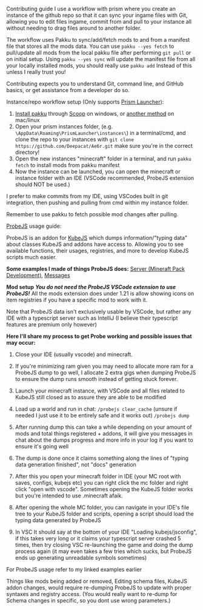 Contributing guide
I use a workflow with prism where you create an instance of the github repo so that it can sync your ingame files with Git, allowing you to edit files ingame, commit from and pull to your instance all without needing to drag files around to another folder.

The workflow uses Pakku to sync/add/fetch mods to and from a manifest file that stores all the mods data.
You can use ```pakku --yes fetch``` to pull/update all mods from the local pakku file after performing ```git pull``` or on initial setup.
Using ```pakku --yes sync``` will update the manifest file from all your locally installed mods, you should really use ```pakku add```
Instead of this unless I really trust you!

Contributing expects you to understand Git, command line, and GitHub basics, or get assistance from a developer do so.

Instance/repo workflow setup (Only supports [Prism Launcher](https://prismlauncher.org/download/)):
1. [Install pakku](https://juraj-hrivnak.github.io/Pakku/installing-pakku.html) through [Scoop](https://scoop.sh/) on windows, or [another method](https://juraj-hrivnak.github.io/Pakku/installing-pakku.html) on mac/linux
2. Open your prism instances folder, (e.g. ```\AppData\Roaming\PrismLauncher\instances\```) in a terminal/cmd, and clone the repo to your instances with ```git clone https://github.com/Deepacat/Ae6r.git``` make sure you're in the correct directory!
3. Open the new instances "minecraft" folder in a terminal, and run ```pakku fetch``` to install mods from pakku manifest
4. Now the instance can be launched, you can open the minecraft or instance folder with an IDE (VSCode recommended, ProbeJS extension should NOT be used.)

I prefer to make commits from my IDE, using VSCodes built in git integration, then pushing and pulling from cmd within my instance folder.

Remember to use pakku to fetch possible mod changes after pulling.

[ProbeJS](https://www.curseforge.com/minecraft/mc-mods/probejs) usage guide:

ProbeJS is an addon for [KubeJS](https://kubejs.com/wiki) which dumps information/"typing data" about classes KubeJS and addons have access to. Allowing you to see available functions, their usages, registries, and more to develop KubeJS scripts much easier.

__**Some examples I made of things ProbeJS does:**__ [Server (Mineraft Pack Development)](https://discord.gg/28W6cQH), [Messages](https://discord.com/channels/362322551684464641/919534613423063080/1415111204405252158)

__**Mod setup**__
***You do not need the ProbeJS VSCode extension to use ProbeJS!*** All the mods extension does under 1.21 is allow showing icons on item registries if you have a specific mod to work with it.

Note that ProbeJS data isn't exclusively usable by VSCode, but rather any IDE with a typescript server such as IntelliJ (I believe their typescript features are premium only however)

__Here I'll share my process to get Probe working and possible issues that may occur:__

1. Close your IDE (usually vscode) and minecraft.

2. If you're minimizing ram given you may need to allocate more ram for a ProbeJS dump to go well, I allocate 2 extra gigs when dumping ProbeJS to ensure the dump runs smooth instead of getting stuck forever.

3. Launch your minecraft instance, with VSCode and all files related to KubeJS still closed as to assure they are able to be modified

4. Load up a world and run in chat:
`/probejs clear_cache` (unsure if needed I just use it to be entirely safe and it works out)
`/probejs dump`

5. After running dump this can take a while depending on your amount of mods and total things registered + addons, it will give you messages in chat about the dumps progress and more info in your log if you want to ensure it's going well

6. The dump is done once it claims something along the lines of "typing data generation finished", not "docs" generation

7. After this you open your minecraft folder in IDE (your MC root with saves, configs, kubejs etc) you can right click the mc folder and right click "open with vscode". Sometimes opening the KubeJS folder works but you're intended to use .minecraft afaik.

8. After opening the whole MC folder, you can navigate in your IDE's file tree to your KubeJS folder and scripts, opening a script should load the typing data generated by ProbeJS

9. In VSC It should say at the bottom of your IDE "Loading kubejs/jsconfig", if this takes very long or it claims your typescript server crashed 5 times, then try closing VSC re-launching the game and doing the dump process again (it may even takes a few tries which sucks, but ProbeJS ends up generating unreadable symbols sometimes)

For ProbeJS usage refer to my linked examples earlier

Things like mods being added or removed, Editing schema files, KubeJS addon changes, would require re-dumping ProbeJS to update with proper syntaxes and registry access. (You would really want to re-dump for Schema changes in specific, so you dont use wrong parameters.)